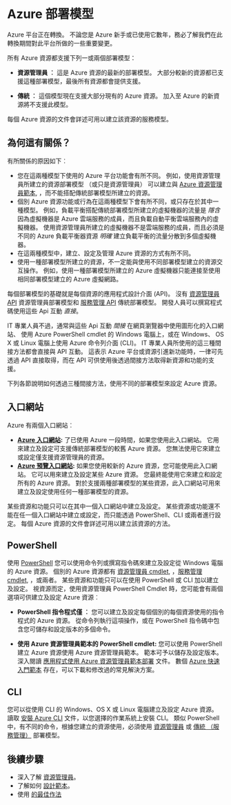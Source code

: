 <properties
   pageTitle="資源管理員和服務管理 (傳統) 部署模式 | Azure"
   description="了解資源管理員與傳統部署模型之間的差異"
   services="virtual-network"
   documentationCenter=""
   authors="telmosampaio"
   manager="carolz"
   editor=""
   tags="azure-resource-manager,azure-service-management"/>

<tags
   ms.service="virtual-network"
   ms.devlang="na"
   ms.topic="article"
   ms.tgt_pltfrm="na"
   ms.workload="infrastructure-services"
   ms.date="12/07/2015"
   ms.author="telmos"/>

# Azure 部署模型

Azure 平台正在轉換。  不論您是 Azure 新手或已使用它數年，務必了解我們在此轉換期間對此平台所做的一些重要變更。

所有 Azure 資源都支援下列一或兩個部署模型：

- **資源管理員 ︰** 這是 Azure 資源的最新的部署模型。 大部分較新的資源都已支援這種部署模型，最後所有資源都會提供支援。   
 
- **傳統 ︰** 這個模型現在支援大部分現有的 Azure 資源。 加入至 Azure 的新資源將不支援此模型。

每個 Azure 資源的文件會詳述可用以建立該資源的服務模型。

## 為何這有關係？ 

有所關係的原因如下︰

- 您在這兩種模型下使用的 Azure 平台功能會有所不同。  例如，使用資源管理員所建立的資源部署模型 （或只是資源管理員） 可以建立與 [Azure 資源管理員範本](resource-group-overview.md/#template-deployment), ，而不能搭配傳統部署模型所建立的資源。
- 個別 Azure 資源功能或行為在這兩種模型下會有所不同，或只存在於其中一種模型。  例如，負載平衡搭配傳統部署模型所建立的虛擬機器的流量是 *隱含* 因為虛擬機器是 Azure 雲端服務的成員，而且負載自動平衡雲端服務內的虛擬機器。 使用資源管理員所建立的虛擬機器不是雲端服務的成員，而且必須是不同的 Azure 負載平衡器資源 *明確* 建立負載平衡的流量分散到多個虛擬機器。  
- 在這兩種模型中，建立、設定及管理 Azure 資源的方式有所不同。
- 使用一種部署模型所建立的資源，不一定能與使用不同部署模型建立的資源交互操作。 例如，使用一種部署模型所建立的 Azure 虛擬機器只能連接至使用相同部署模型建立的 Azure 虛擬網路。    

每個部署模型的基礎就是每個資源的應用程式設計介面 (API)。  沒有 [資源管理員 API](https://msdn.microsoft.com/library/azure/dn948464.aspx) 資源管理員部署模型和 [服務管理 API](https://msdn.microsoft.com/library/azure/ee460799.aspx) 傳統部署模型。 開發人員可以撰寫程式碼使用這些 Api 互動 *直接*。  

IT 專業人員不過，通常與這些 Api 互動 *間接* 在網頁瀏覽器中使用圖形化的入口網站、 使用 Azure PowerShell cmdlet 的 Windows 電腦上，或在 Windows、 OS X 或 Linux 電腦上使用 Azure 命令列介面 (CLI)。 IT 專業人員所使用的這三種間接方法都會直接與 API 互動。 這表示 Azure 平台或資源引進新功能時，一律可先透過 API 直接取得，而在 API 可供使用後透過間接方法取得新資源和功能的支援。  

下列各節說明如何透過三種間接方法，使用不同的部署模型來設定 Azure 資源。

## 入口網站
Azure 有兩個入口網站︰

- **[Azure 入口網站](https://manage.windowsazure.com):** 了已使用 Azure 一段時間，如果您使用此入口網站。 它用來建立及設定可支援傳統部署模型的較舊 Azure 資源。 您無法使用它來建立或設定僅支援資源管理員的資源。 
- **[Azure 預覽入口網站](http://azure.microsoft.com/overview/preview-portal/):** 如果您使用較新的 Azure 資源，您可能使用此入口網站。 它可以用來建立及設定某些 Azure 資源。 您最終能使用它來建立和設定所有的 Azure 資源。 對於支援兩種部署模型的某些資源，此入口網站可用來建立及設定使用任何一種部署模型的資源。 

某些資源和功能只可以在其中一個入口網站中建立及設定。 某些資源或功能還不能在任一個入口網站中建立或設定，而只能透過 PowerShell、CLI 或兩者進行設定。 每個 Azure 資源的文件會詳述可用以建立該資源的方法。 

## PowerShell
使用 [PowerShell](powershell-install-configure.md) 您可以使用命令列或撰寫指令碼來建立及設定從 Windows 電腦的 Azure 資源。  個別的 Azure 資源都有 [資源管理員 cmdlet](https://msdn.microsoft.com/library/azure/mt125356.aspx), ，[服務管理 cmdlet](https://msdn.microsoft.com/library/azure/dn708504.aspx), ，或兩者。  某些資源和功能只可以在使用 PowerShell 或 CLI 加以建立及設定。 視資源而定，使用資源管理員 PowerShell Cmdlet 時，您可能會有兩個選項可供建立及設定 Azure 資源︰

- **PowerShell 指令程式僅 ︰** 您可以建立及設定每個個別的每個資源使用的指令程式的 Azure 資源。 從命令列執行這項操作，或在 PowerShell 指令碼中包含您可儲存和設定版本的多個命令。

- **使用 Azure 資源管理員範本的 PowerShell cmdlet:** 您可以使用 PowerShell 建立 Azure 資源使用 Azure 資源管理員範本。 範本可予以儲存及設定版本。 深入閱讀 [應用程式使用 Azure 資源管理員範本部署](resource-group-template-deploy.md) 文件。 數個 [Azure 快速入門範本](http://azure.microsoft.com/documentation/templates/) 存在，可以下載和修改過的常見解決方案。

## CLI
您可以從使用 CLI 的 Windows、OS X 或 Linux 電腦建立及設定 Azure 資源。  讀取 [安裝 Azure CLI](xplat-cli-install.md) 文件，以您選擇的作業系統上安裝 CLI。 類似 PowerShell 中，有不同的命令，根據您建立的資源使用，必須使用 [資源管理員](xplat-cli-azure-resource-manager.md) 或 [傳統 （服務管理）](virtual-machines-command-line-tools.md) 部署模型。

## 後續步驟

- 深入了解 [資源管理員](/resource-group-overview.md)。
- 了解如何 [設計範本](/best-practices-resource-manager-design-templates.md)。
- 使用 [的最佳作法](/best-practices-resource-manager-examples.md)

